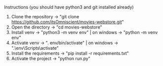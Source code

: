 Instructions (you should have python3 and git installed already)

1. Clone the repository -> "git clone https://github.com/itsOmniscient/movies-webstore.git"
2. Open the directory -> "cd movies-webstore"
3. Install venv -> "python3 -m venv env" | on windows -> "python -m venv env"
4. Activate venv -> ". env/bin/activate" | on windows -> ".\env\Scripts\activate"
5. Install the requirements -> "pip install -r requirements.txt"
6. Activate the project -> "python run.py"
